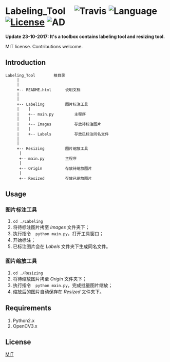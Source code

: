 # Labeling_Tool　![Travis](https://img.shields.io/travis/rust-lang/rust.svg) ![Language](https://img.shields.io/badge/language-Python-orange.svg) [![License](https://img.shields.io/badge/license-MIT-blue.svg)](./LICENSE.md) ![AD](https://img.shields.io/badge/东半球最好的-图像标记工具-pink.svg)

**Update 23-10-2017: It's a toolbox contains labeling tool and resizing tool.**

MIT license. Contributions welcome.

## Introduction

	Labeling_Tool        根目录
	     |
	     |
	     +-- README.html      说明文档
	     |
	     |
	     +-- Labeling         图片标注工具
	     |    |
	     |    +-- main.py         主程序
	     |    |
	     |    +-- Images          存放待标注图片
	     |    |
	     |    +-- Labels          存放已标注同名文件
	     |
	     |
	     +-- Resizing         图片缩放工具
		  |
		  +-- main.py         主程序
		  |
		  +-- Origin          存放待缩放图片
		  |
		  +-- Resized         存放已缩放图片


## Usage

### 图片标注工具

1. ```cd ./Labeling```
2. 将待标注图片拷至 *Images* 文件夹下；
3. 执行指令　```python main.py```，打开工具窗口；
4. 开始标注；
5. 已标注图片会在 *Labels* 文件夹下生成同名文件。

### 图片缩放工具

1. ```cd ./Resizing```
2. 将待缩放图片拷至 *Origin* 文件夹下；
3. 执行指令　```python main.py```，完成批量图片缩放；
4. 缩放后的图片自动保存在 *Resized* 文件夹下。

## Requirements

1. Python2.x
2. OpenCV3.x

## License

[MIT](https://github.com/parnec/Labeling_tool/blob/master/LICENSE.md)

